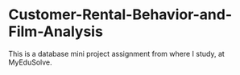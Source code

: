 # Customer-Rental-Behavior-and-Film-Analysis
This is a database mini project assignment from where I study, at MyEduSolve.
